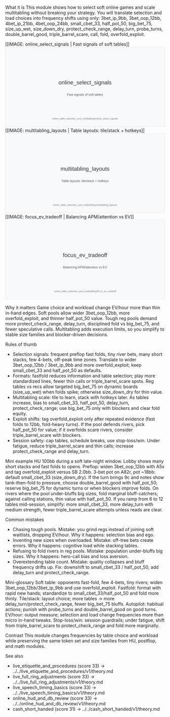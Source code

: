 What it is
This module shows how to select soft online games and scale multitabling without breaking your strategy. You will translate selection and load choices into frequency shifts using only: 3bet_ip_9bb, 3bet_oop_12bb, 4bet_ip_21bb, 4bet_oop_24bb, small_cbet_33, half_pot_50, big_bet_75, size_up_wet, size_down_dry, protect_check_range, delay_turn, probe_turns, double_barrel_good, triple_barrel_scare, call, fold, overfold_exploit.

[[IMAGE: online_select_signals | Fast signals of soft tables]]
![Fast signals of soft tables](images/online_select_signals.svg)
[[IMAGE: multitabling_layouts | Table layouts: tile/stack + hotkeys]]
![Table layouts: tile/stack + hotkeys](images/multitabling_layouts.svg)
[[IMAGE: focus_ev_tradeoff | Balancing APM/attention vs EV]]
![Balancing APM/attention vs EV](images/focus_ev_tradeoff.svg)

Why it matters
Game choice and workload change EV/hour more than thin in-hand edges. Soft pools allow wider 3bet_oop_12bb, more overfold_exploit, and thinner half_pot_50 value. Tough reg pools demand more protect_check_range, delay_turn, disciplined fold vs big_bet_75, and fewer speculative calls. Multitabling adds execution limits, so you simplify to stable size families and blocker-driven decisions.

Rules of thumb

* Selection signals: frequent preflop fast folds, tiny river bets, many short stacks, few 4-bets, off-peak time zones. Translate to wider 3bet_oop_12bb / 3bet_ip_9bb and more overfold_exploit; keep small_cbet_33 and half_pot_50 as defaults.
* Formats: fastfold reduces information and table selection; play more standardized lines, fewer thin calls or triple_barrel_scare spots. Reg tables vs recs allow targeted big_bet_75 on dynamic boards (size_up_wet) when folds spike; otherwise size_down_dry for thin value.
* Multitabling scale: tile to learn, stack with hotkeys later. As tables increase, bias to small_cbet_33, half_pot_50, delay_turn, protect_check_range; use big_bet_75 only with blockers and clear fold equity.
* Exploit shifts: tag overfold_exploit only after repeated evidence (fast folds to 12bb, fold-heavy turns). If the pool defends rivers, pick half_pot_50 for value; if it overfolds scare rivers, consider triple_barrel_scare with blockers.
* Session safety: cap tables, schedule breaks, use stop-loss/win. Under fatigue, reduce triple_barrel_scare and thin calls; increase protect_check_range and delay_turn.

Mini example
HU 100bb during a soft late-night window. Lobby shows many short stacks and fast folds to opens. Preflop: widen 3bet_oop_12bb with A5s and tag overfold_exploit versus SB 2.0bb. 3-bet pot on A82r, pot ~18bb: default small_cbet_33 (size_down_dry). If the turn brings 9c and notes show tank-then-fold to pressure, choose double_barrel_good with half_pot_50; reserve big_bet_75 for dynamic turns or when blockers improve folds. On rivers where the pool under-bluffs big sizes, fold marginal bluff-catchers; against calling stations, thin value with half_pot_50. If you ramp from 6 to 12 tables mid-session, simplify: more small_cbet_33, more delay_turn with medium strength, fewer triple_barrel_scare attempts unless reads are clear.

Common mistakes

* Chasing tough pools. Mistake: you grind regs instead of joining soft waitlists, dropping EV/hour. Why it happens: selection bias and ego.
* Inventing new sizes when overloaded. Mistake: off-tree bets create errors. Why it happens: cognitive load while stacking tables.
* Refusing to fold rivers in reg pools. Mistake: population under-bluffs big sizes. Why it happens: hero-call bias and loss aversion.
* Overextending table count. Mistake: quality collapses and bluff frequency drifts up. Fix: downshift to small_cbet_33 / half_pot_50, add delay_turn and protect_check_range.

Mini-glossary
Soft table: opponents fast-fold, few 4-bets, tiny rivers; widen 3bet_oop_12bb/3bet_ip_9bb and use overfold_exploit.
Fastfold: format with rapid new hands; standardize to small_cbet_33/half_pot_50 and fold more thinly.
Tile/stack: layout choice; more tables → more delay_turn/protect_check_range, fewer big_bet_75 bluffs.
Autopilot: habitual actions; punish with probe_turns and double_barrel_good on good turns.
EV/hour: output measure; selection and load change frequencies more than micro in-hand tweaks.
Stop-loss/win: session guardrails; under fatigue, shift from triple_barrel_scare to protect_check_range and fold more marginally.

Contrast
This module changes frequencies by table choice and workload while preserving the same token set and size families from HU, postflop, and math modules.

See also
- live_etiquette_and_procedures (score 33) → ../../live_etiquette_and_procedures/v1/theory.md
- live_full_ring_adjustments (score 33) → ../../live_full_ring_adjustments/v1/theory.md
- live_speech_timing_basics (score 33) → ../../live_speech_timing_basics/v1/theory.md
- online_hud_and_db_review (score 33) → ../../online_hud_and_db_review/v1/theory.md
- cash_short_handed (score 31) → ../../cash_short_handed/v1/theory.md